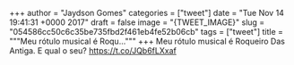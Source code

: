
+++
author = "Jaydson Gomes"
categories = ["tweet"]
date = "Tue Nov 14 19:41:31 +0000 2017"
draft = false
image = "{TWEET_IMAGE}"
slug = "054586cc50c6c35be735fbd2f461eb4fe52b06cb"
tags = ["tweet"]
title = """Meu rótulo musical é Roqu..."""
+++
Meu rótulo musical é Roqueiro Das Antiga. E qual o seu? https://t.co/JQb6fLXxaf

